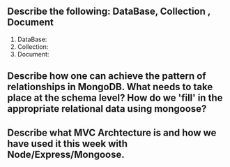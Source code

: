 ## Describe the following: DataBase, Collection , Document
1. DataBase:
2. Collection:
3. Document:



## Describe how one can achieve the pattern of relationships in MongoDB. What needs to take place at the schema level? How do we 'fill' in the appropriate relational data using mongoose?



## Describe what MVC Archtecture is and how we have used it this week with Node/Express/Mongoose.